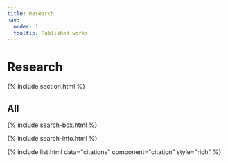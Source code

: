 ```yaml
---
title: Research
nav:
  order: 1
  tooltip: Published works
---
```


<h1>Research</h1>

{% include section.html %}

## All

{% include search-box.html %}

{% include search-info.html %}

{% include list.html data="citations" component="citation" style="rich" %}
